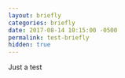 ```yaml
---
layout: briefly
categories: briefly
date: 2017-08-14 10:15:00 -0500
permalink: test-briefly
hidden: true
---
```


Just a test
